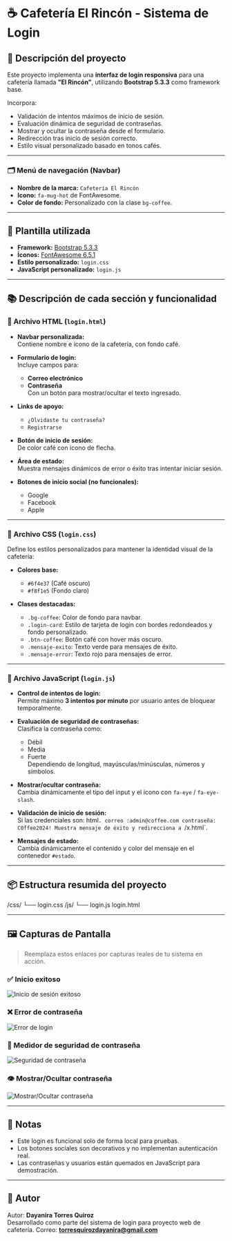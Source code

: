 # ☕ Cafetería El Rincón - Sistema de Login


## 📌 Descripción del proyecto

Este proyecto implementa una **interfaz de login responsiva** para una cafetería llamada **"El Rincón"**, utilizando **Bootstrap 5.3.3** como framework base.  

Incorpora:
- Validación de intentos máximos de inicio de sesión.
- Evaluación dinámica de seguridad de contraseñas.
- Mostrar y ocultar la contraseña desde el formulario.
- Redirección tras inicio de sesión correcto.
- Estilo visual personalizado basado en tonos cafés.

---


### 🗂️ Menú de navegación (Navbar)
- **Nombre de la marca:** `Cafetería El Rincón`
- **Icono:** `fa-mug-hot` de FontAwesome.
- **Color de fondo:** Personalizado con la clase `bg-coffee`.

---

## 📄 Plantilla utilizada

- **Framework:** [Bootstrap 5.3.3](https://getbootstrap.com/)
- **Íconos:** [FontAwesome 6.5.1](https://fontawesome.com/)
- **Estilo personalizado:** `login.css`
- **JavaScript personalizado:** `login.js`

---

## 📚 Descripción de cada sección y funcionalidad

### 📜 Archivo HTML (`login.html`)

- **Navbar personalizada:**  
  Contiene nombre e ícono de la cafetería, con fondo café.

- **Formulario de login:**  
  Incluye campos para:
  - **Correo electrónico**
  - **Contraseña**  
    Con un botón para mostrar/ocultar el texto ingresado.

- **Links de apoyo:**  
  - `¿Olvidaste tu contraseña?`
  - `Registrarse`

- **Botón de inicio de sesión:**  
  De color café con ícono de flecha.

- **Área de estado:**  
  Muestra mensajes dinámicos de error o éxito tras intentar iniciar sesión.

- **Botones de inicio social (no funcionales):**
  - Google
  - Facebook
  - Apple  

---

### 🎨 Archivo CSS (`login.css`)

Define los estilos personalizados para mantener la identidad visual de la cafetería:

- **Colores base:**  
  - `#6f4e37` (Café oscuro)
  - `#f8f1e5` (Fondo claro)

- **Clases destacadas:**
  - `.bg-coffee`: Color de fondo para navbar.
  - `.login-card`: Estilo de tarjeta de login con bordes redondeados y fondo personalizado.
  - `.btn-coffee`: Botón café con hover más oscuro.
  - `.mensaje-exito`: Texto verde para mensajes de éxito.
  - `.mensaje-error`: Texto rojo para mensajes de error.

---

### 📜 Archivo JavaScript (`login.js`)

- **Control de intentos de login:**  
  Permite máximo **3 intentos por minuto** por usuario antes de bloquear temporalmente.

- **Evaluación de seguridad de contraseñas:**  
  Clasifica la contraseña como:
  - Débil
  - Media
  - Fuerte  
  Dependiendo de longitud, mayúsculas/minúsculas, números y símbolos.

- **Mostrar/ocultar contraseña:**  
  Cambia dinámicamente el tipo del input y el ícono con `fa-eye` / `fa-eye-slash`.

- **Validación de inicio de sesión:**  
  Si las credenciales son:
html`.
correo :admin@coffee.com
contraseña: C0ffee2024!
Muestra mensaje de éxito y redirecciona a `/x.html`.

- **Mensajes de estado:**  
Cambia dinámicamente el contenido y color del mensaje en el contenedor `#estado`.

---

## 📦 Estructura resumida del proyecto

/css/
└── login.css
/js/
└── login.js
login.html

---

## 🖼️ Capturas de Pantalla

> Reemplaza estos enlaces por capturas reales de tu sistema en acción.

### ✅ Inicio exitoso
![Inicio de sesión exitoso](https://via.placeholder.com/600x350.png?text=Inicio+exitoso+login)

### ❌ Error de contraseña
![Error de login](https://via.placeholder.com/600x350.png?text=Contraseña+incorrecta)

### 🔐 Medidor de seguridad de contraseña
![Seguridad de contraseña](https://via.placeholder.com/600x350.png?text=Seguridad+de+contraseña)

### 👁️ Mostrar/Ocultar contraseña
![Mostrar/Ocultar contraseña](https://via.placeholder.com/600x350.png?text=Toggle+contraseña)

---
## 📌 Notas

- Este login es funcional solo de forma local para pruebas.  
- Los botones sociales son decorativos y no implementan autenticación real.
- Las contraseñas y usuarios están quemados en JavaScript para demostración.

---
## 🚀 Autor

Autor: **Dayanira Torres Quiroz**  
Desarrollado como parte del sistema de login para proyecto web de cafetería.
Correo: **torresquirozdayanira@gmail.com**


